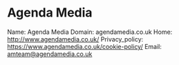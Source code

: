 
# Agenda Media

Name: Agenda Media
Domain: agendamedia.co.uk
Home: http://www.agendamedia.co.uk/
Privacy_policy: https://www.agendamedia.co.uk/cookie-policy/
Email: amteam@agendamedia.co.uk
